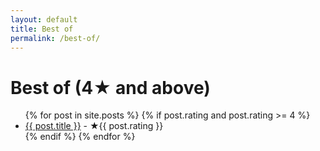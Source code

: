 ```yaml
---
layout: default
title: Best of
permalink: /best-of/
---
```


# Best of (4★ and above)

<ul>
{% for post in site.posts %}
  {% if post.rating and post.rating >= 4 %}
    <li><a href="{{ post.url | relative_url }}">{{ post.title }}</a> - ★{{ post.rating }}</li>
  {% endif %}
{% endfor %}
</ul>
